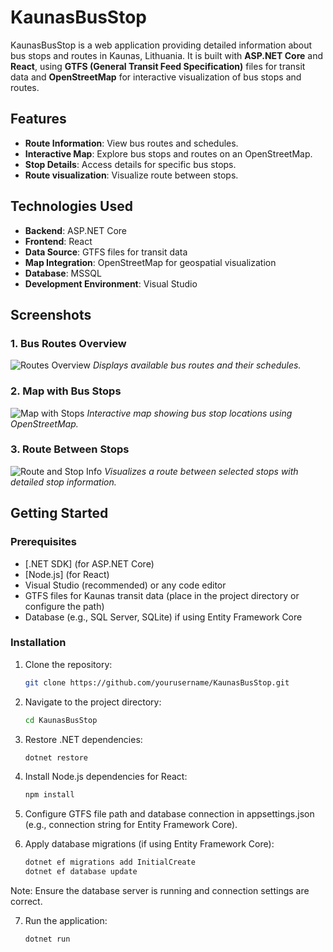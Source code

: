 # KaunasBusStop

KaunasBusStop is a web application providing detailed information about bus stops and routes in Kaunas, Lithuania. It is built with **ASP.NET Core** and **React**, using **GTFS (General Transit Feed Specification)** files for transit data and **OpenStreetMap** for interactive visualization of bus stops and routes.

## Features

- **Route Information**: View bus routes and schedules.
- **Interactive Map**: Explore bus stops and routes on an OpenStreetMap.
- **Stop Details**: Access details for specific bus stops.
- **Route visualization**: Visualize route between stops.

## Technologies Used

- **Backend**: ASP.NET Core
- **Frontend**: React
- **Data Source**: GTFS files for transit data
- **Map Integration**: OpenStreetMap for geospatial visualization
- **Database**: MSSQL
- **Development Environment**: Visual Studio

## Screenshots

### 1. Bus Routes Overview
![Routes Overview](images/routes.png)
*Displays available bus routes and their schedules.*

### 2. Map with Bus Stops
![Map with Stops](images/stops_map.png)
*Interactive map showing bus stop locations using OpenStreetMap.*

### 3. Route Between Stops
![Route and Stop Info](images/route_stops.png)
*Visualizes a route between selected stops with detailed stop information.*

## Getting Started

### Prerequisites
- [.NET SDK] (for ASP.NET Core)
- [Node.js] (for React)
- Visual Studio (recommended) or any code editor
- GTFS files for Kaunas transit data (place in the project directory or configure the path)
- Database (e.g., SQL Server, SQLite) if using Entity Framework Core

### Installation
1. Clone the repository:
   ```bash
   git clone https://github.com/yourusername/KaunasBusStop.git

2. Navigate to the project directory:
   ```bash
   cd KaunasBusStop

3. Restore .NET dependencies:
   ```bash
   dotnet restore

4. Install Node.js dependencies for React:
   ```bash
   npm install

5. Configure GTFS file path and database connection in appsettings.json (e.g., connection string for Entity Framework Core).

6. Apply database migrations (if using Entity Framework Core):
   ```bash
   dotnet ef migrations add InitialCreate
   dotnet ef database update
Note: Ensure the database server is running and connection settings are correct.

7. Run the application:
   ```bash
   dotnet run
